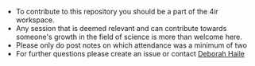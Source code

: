 * To contribute to this repository you should be a part of the 4ir workspace. 
* Any session that is deemed relevant and can contribute towards someone's growth in the field of science is more than welcome here.
* Please only do post notes on which attendance was a minimum of two
* For further questions please create an issue or contact [Deborah Haile](https://github.com/DiboraHaile)